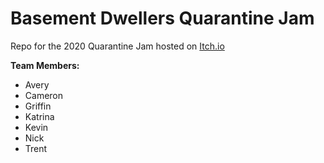 # Basement Dwellers Quarantine Jam
Repo for the 2020 Quarantine Jam hosted on [Itch.io](https://itch.io/jam/ndab-jam)

**Team Members:**
* Avery
* Cameron
* Griffin
* Katrina
* Kevin
* Nick
* Trent
